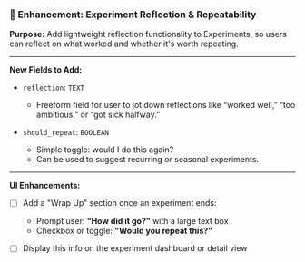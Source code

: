 ### 🔬 Enhancement: Experiment Reflection & Repeatability

**Purpose:**
Add lightweight reflection functionality to Experiments, so users can reflect on what worked and whether it's worth repeating.

---

**New Fields to Add:**

- `reflection`: `TEXT`
  - Freeform field for user to jot down reflections like “worked well,” “too ambitious,” or “got sick halfway.”

- `should_repeat`: `BOOLEAN`
  - Simple toggle: would I do this again?
  - Can be used to suggest recurring or seasonal experiments.

---

**UI Enhancements:**

- [ ] Add a "Wrap Up" section once an experiment ends:
  - Prompt user: **"How did it go?"** with a large text box
  - Checkbox or toggle: **"Would you repeat this?"**

- [ ] Display this info on the experiment dashboard or detail view
